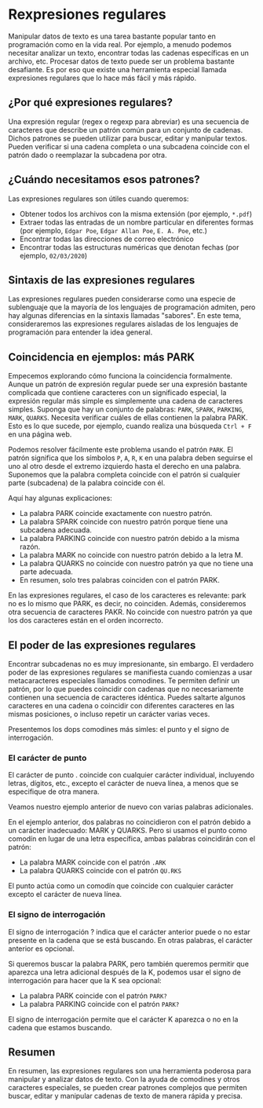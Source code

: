 # Rexpresiones regulares

Manipular datos de texto es una tarea bastante popular tanto en programación como en la vida real. Por ejemplo, a menudo podemos necesitar analizar un texto, encontrar todas las cadenas específicas en un archivo, etc. Procesar datos de texto puede ser un problema bastante desafiante. Es por eso que existe una herramienta especial llamada expresiones regulares que lo hace más fácil y más rápido.

## ¿Por qué expresiones regulares?

Una expresión regular (regex o regexp para abreviar) es una secuencia de caracteres que describe un patrón común para un conjunto de cadenas. Dichos patrones se pueden utilizar para buscar, editar y manipular textos. Pueden verificar si una cadena completa o una subcadena coincide con el patrón dado o reemplazar la subcadena por otra.

## ¿Cuándo necesitamos esos patrones?

Las expresiones regulares son útiles cuando queremos:

* Obtener todos los archivos con la misma extensión (por ejemplo, `*.pdf`)
* Extraer todas las entradas de un nombre particular en diferentes formas (por ejemplo, `Edgar Poe`, `Edgar Allan Poe`, `E. A. Poe`, etc.)
* Encontrar todas las direcciones de correo electrónico
* Encontrar todas las estructuras numéricas que denotan fechas (por ejemplo, `02/03/2020`)

## Sintaxis de las expresiones regulares

Las expresiones regulares pueden considerarse como una especie de sublenguaje que la mayoría de los lenguajes de programación admiten, pero hay algunas diferencias en la sintaxis llamadas "sabores". En este tema, consideraremos las expresiones regulares aisladas de los lenguajes de programación para entender la idea general.

## Coincidencia en ejemplos: más PARK

Empecemos explorando cómo funciona la coincidencia formalmente. Aunque un patrón de expresión regular puede ser una expresión bastante complicada que contiene caracteres con un significado especial, la expresión regular más simple es simplemente una cadena de caracteres simples. Suponga que hay un conjunto de palabras: `PARK`, `SPARK`, `PARKING`, `MARK`, `QUARKS`. Necesita verificar cuáles de ellas contienen la palabra PARK. Esto es lo que sucede, por ejemplo, cuando realiza una búsqueda `Ctrl + F` en una página web.

Podemos resolver fácilmente este problema usando el patrón `PARK`. El patrón significa que los símbolos `P`, `A`, `R`, `K` en una palabra deben seguirse el uno al otro desde el extremo izquierdo hasta el derecho en una palabra. Suponemos que la palabra completa coincide con el patrón si cualquier parte (subcadena) de la palabra coincide con él.

Aquí hay algunas explicaciones:

- La palabra PARK coincide exactamente con nuestro patrón.
- La palabra SPARK coincide con nuestro patrón porque tiene una subcadena adecuada.
- La palabra PARKING coincide con nuestro patrón debido a la misma razón.
- La palabra MARK no coincide con nuestro patrón debido a la letra M.
- La palabra QUARKS no coincide con nuestro patrón ya que no tiene una parte adecuada.
- En resumen, solo tres palabras coinciden con el patrón PARK.

En las expresiones regulares, el caso de los caracteres es relevante: park no es lo mismo que PARK, es decir, no coinciden.
Además, consideremos otra secuencia de caracteres PAKR. No coincide con nuestro patrón ya que los dos caracteres están en el orden incorrecto.

## El poder de las expresiones regulares

Encontrar subcadenas no es muy impresionante, sin embargo. El verdadero poder de las expresiones regulares se manifiesta cuando comienzas a usar metacaracteres especiales llamados comodines. Te permiten definir un patrón, por lo que puedes coincidir con cadenas que no necesariamente contienen una secuencia de caracteres idéntica. Puedes saltarte algunos caracteres en una cadena o coincidir con diferentes caracteres en las mismas posiciones, o incluso repetir un carácter varias veces.

Presentemos los dops comodines más simles: el punto y el signo de interrogación.

### El carácter de punto

El carácter de punto . coincide con cualquier carácter individual, incluyendo letras, dígitos, etc., excepto el carácter de nueva línea, a menos que se especifique de otra manera.

Veamos nuestro ejemplo anterior de nuevo con varias palabras adicionales.

En el ejemplo anterior, dos palabras no coincidieron con el patrón debido a un carácter inadecuado: MARK y QUARKS. Pero si usamos el punto como comodín en lugar de una letra específica, ambas palabras coincidirán con el patrón:

* La palabra MARK coincide con el patrón `.ARK`
* La palabra QUARKS coincide con el patrón `QU.RKS`

El punto actúa como un comodín que coincide con cualquier carácter excepto el carácter de nueva línea.

### El signo de interrogación

El signo de interrogación ? indica que el carácter anterior puede o no estar presente en la cadena que se está buscando. En otras palabras, el carácter anterior es opcional.

Si queremos buscar la palabra PARK, pero también queremos permitir que aparezca una letra adicional después de la K, podemos usar el signo de interrogación para hacer que la K sea opcional:

* La palabra PARK coincide con el patrón `PARK?`
* La palabra PARKING coincide con el patrón `PARK?`

El signo de interrogación permite que el carácter K aparezca o no en la cadena que estamos buscando.

## Resumen

En resumen, las expresiones regulares son una herramienta poderosa para manipular y analizar datos de texto. Con la ayuda de comodines y otros caracteres especiales, se pueden crear patrones complejos que permiten buscar, editar y manipular cadenas de texto de manera rápida y precisa.